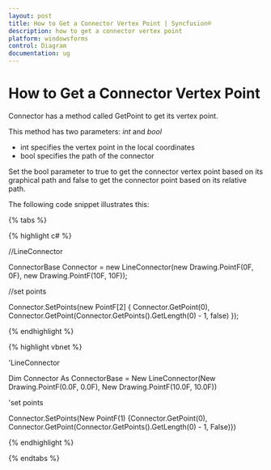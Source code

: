 ```yaml
---
layout: post
title: How to Get a Connector Vertex Point | Syncfusion®
description: how to get a connector vertex point
platform: windowsforms
control: Diagram
documentation: ug
---
```


# How to Get a Connector Vertex Point

Connector has a method called GetPoint to get its vertex point. 

This method has two parameters: _int_ and _bool_

* int specifies the vertex point in the local coordinates
* bool specifies the path of the connector 

Set the bool parameter to true to get the connector vertex point based on its graphical path and false to get the connector point based on its relative path.

The following code snippet illustrates this:

{% tabs %}

{% highlight c# %}

//LineConnector

ConnectorBase Connector = new LineConnector(new Drawing.PointF(0F, 0F), new Drawing.PointF(10F, 10F));

//set points

Connector.SetPoints(new PointF[2] { Connector.GetPoint(0), Connector.GetPoint(Connector.GetPoints().GetLength(0) - 1, false) });

{% endhighlight %}

{% highlight vbnet %}

'LineConnector

Dim Connector As ConnectorBase = New LineConnector(New Drawing.PointF(0.0F, 0.0F), New Drawing.PointF(10.0F, 10.0F))

'set points

Connector.SetPoints(New PointF(1) {Connector.GetPoint(0), Connector.GetPoint(Connector.GetPoints().GetLength(0) - 1, False)})

{% endhighlight %}

{% endtabs %}